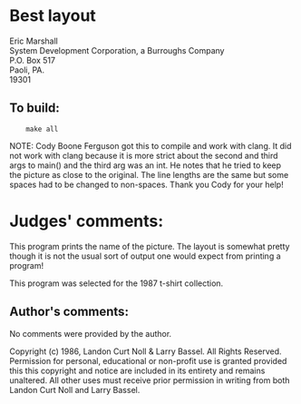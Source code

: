 # Best layout

Eric Marshall  
System Development Corporation, a Burroughs Company  
P.O. Box 517  
Paoli, PA.  
19301  

## To build:

        make all


NOTE: Cody Boone Ferguson got this to compile and work with clang. It did not
work with clang because it is more strict about the second and third args to
main() and the third arg was an int. He notes that he tried to keep the picture
as close to the original. The line lengths are the same but some spaces had to
be changed to non-spaces. Thank you Cody for your help!

# Judges' comments:

This program prints the name of the picture.  The layout is somewhat
pretty though it is not the usual sort of output one would expect
from printing a program!

This program was selected for the 1987 t-shirt collection.



## Author's comments:

No comments were provided by the author.


Copyright (c) 1986, Landon Curt Noll & Larry Bassel.
All Rights Reserved.  Permission for personal, educational or non-profit use is
granted provided this this copyright and notice are included in its entirety
and remains unaltered.  All other uses must receive prior permission in writing
from both Landon Curt Noll and Larry Bassel.
